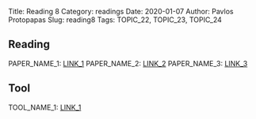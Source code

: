 Title: Reading 8 
Category: readings
Date: 2020-01-07
Author: Pavlos Protopapas
Slug: reading8
Tags: TOPIC_22, TOPIC_23, TOPIC_24

## Reading

PAPER_NAME_1: [LINK_1](https://arxiv.org/abs/1411.1792)
PAPER_NAME_2: [LINK_2](https://arxiv.org/abs/1411.1792)
PAPER_NAME_3: [LINK_3](https://arxiv.org/abs/1411.1792)

## Tool

TOOL_NAME_1: [LINK_1](https://docs.continuum.io/anaconda/)